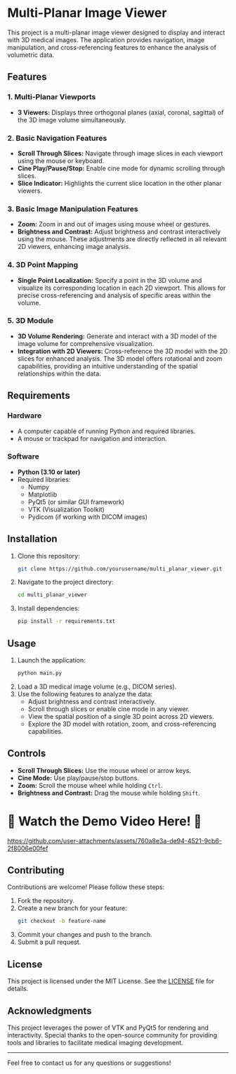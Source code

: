 # Multi-Planar Image Viewer

This project is a multi-planar image viewer designed to display and interact with 3D medical images. The application provides navigation, image manipulation, and cross-referencing features to enhance the analysis of volumetric data.

## Features

### 1. Multi-Planar Viewports
- **3 Viewers:** Displays three orthogonal planes (axial, coronal, sagittal) of the 3D image volume simultaneously.

### 2. Basic Navigation Features
- **Scroll Through Slices:** Navigate through image slices in each viewport using the mouse or keyboard.
- **Cine Play/Pause/Stop:** Enable cine mode for dynamic scrolling through slices.
- **Slice Indicator:** Highlights the current slice location in the other planar viewers.

### 3. Basic Image Manipulation Features
- **Zoom:** Zoom in and out of images using mouse wheel or gestures.
- **Brightness and Contrast:** Adjust brightness and contrast interactively using the mouse. These adjustments are directly reflected in all relevant 2D viewers, enhancing image analysis.

### 4. 3D Point Mapping
- **Single Point Localization:** Specify a point in the 3D volume and visualize its corresponding location in each 2D viewport. This allows for precise cross-referencing and analysis of specific areas within the volume.

### 5. 3D Module
- **3D Volume Rendering:** Generate and interact with a 3D model of the image volume for comprehensive visualization. 
- **Integration with 2D Viewers:** Cross-reference the 3D model with the 2D slices for enhanced analysis. The 3D model offers rotational and zoom capabilities, providing an intuitive understanding of the spatial relationships within the data.

## Requirements

### Hardware
- A computer capable of running Python and required libraries.
- A mouse or trackpad for navigation and interaction.

### Software
- **Python (3.10 or later)**
- Required libraries:
  - Numpy
  - Matplotlib
  - PyQt5 (or similar GUI framework)
  - VTK (Visualization Toolkit)
  - Pydicom (if working with DICOM images)

## Installation
1. Clone this repository:
   ```bash
   git clone https://github.com/yourusername/multi_planar_viewer.git
   ```
2. Navigate to the project directory:
   ```bash
   cd multi_planar_viewer
   ```
3. Install dependencies:
   ```bash
   pip install -r requirements.txt
   ```

## Usage
1. Launch the application:
   ```bash
   python main.py
   ```
2. Load a 3D medical image volume (e.g., DICOM series).
3. Use the following features to analyze the data:
   - Adjust brightness and contrast interactively.
   - Scroll through slices or enable cine mode in any viewer.
   - View the spatial position of a single 3D point across 2D viewers.
   - Explore the 3D model with rotation, zoom, and cross-referencing capabilities.

## Controls
- **Scroll Through Slices:** Use the mouse wheel or arrow keys.
- **Cine Mode:** Use play/pause/stop buttons.
- **Zoom:** Scroll the mouse wheel while holding `Ctrl`.
- **Brightness and Contrast:** Drag the mouse while holding `Shift`.

# 🌟 Watch the Demo Video Here! 🌟

https://github.com/user-attachments/assets/760a8e3a-de94-4521-9cb6-2f8006e00fef


## Contributing
Contributions are welcome! Please follow these steps:
1. Fork the repository.
2. Create a new branch for your feature:
   ```bash
   git checkout -b feature-name
   ```
3. Commit your changes and push to the branch.
4. Submit a pull request.

## License
This project is licensed under the MIT License. See the [LICENSE](LICENSE) file for details.

## Acknowledgments
This project leverages the power of VTK and PyQt5 for rendering and interactivity. Special thanks to the open-source community for providing tools and libraries to facilitate medical imaging development.

---
Feel free to contact us for any questions or suggestions!

